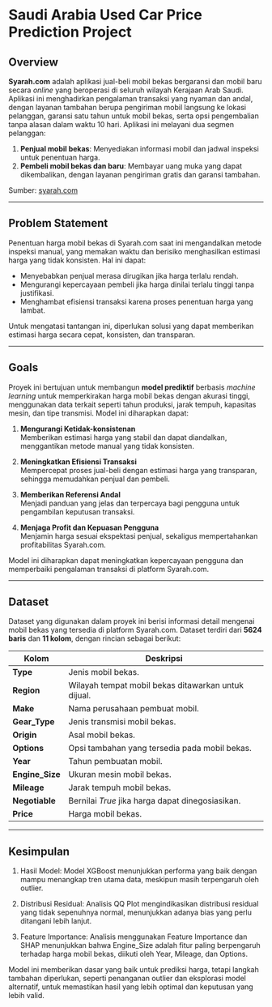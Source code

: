 # Saudi Arabia Used Car Price Prediction Project

## Overview

**Syarah.com** adalah aplikasi jual-beli mobil bekas bergaransi dan mobil baru secara *online* yang beroperasi di seluruh wilayah Kerajaan Arab Saudi. Aplikasi ini menghadirkan pengalaman transaksi yang nyaman dan andal, dengan layanan tambahan berupa pengiriman mobil langsung ke lokasi pelanggan, garansi satu tahun untuk mobil bekas, serta opsi pengembalian tanpa alasan dalam waktu 10 hari. Aplikasi ini melayani dua segmen pelanggan: 

1. **Penjual mobil bekas**: Menyediakan informasi mobil dan jadwal inspeksi untuk penentuan harga.  
2. **Pembeli mobil bekas dan baru**: Membayar uang muka yang dapat dikembalikan, dengan layanan pengiriman gratis dan garansi tambahan.

Sumber: [syarah.com](https://syarah.com/en/about-us)

---

## Problem Statement

Penentuan harga mobil bekas di Syarah.com saat ini mengandalkan metode inspeksi manual, yang memakan waktu dan berisiko menghasilkan estimasi harga yang tidak konsisten. Hal ini dapat:

- Menyebabkan penjual merasa dirugikan jika harga terlalu rendah.
- Mengurangi kepercayaan pembeli jika harga dinilai terlalu tinggi tanpa justifikasi.
- Menghambat efisiensi transaksi karena proses penentuan harga yang lambat.

Untuk mengatasi tantangan ini, diperlukan solusi yang dapat memberikan estimasi harga secara cepat, konsisten, dan transparan.

---

## Goals

Proyek ini bertujuan untuk membangun **model prediktif** berbasis *machine learning* untuk memperkirakan harga mobil bekas dengan akurasi tinggi, menggunakan data terkait seperti tahun produksi, jarak tempuh, kapasitas mesin, dan tipe transmisi. Model ini diharapkan dapat:

1. **Mengurangi Ketidak-konsistenan**  
   Memberikan estimasi harga yang stabil dan dapat diandalkan, menggantikan metode manual yang tidak konsisten.  

2. **Meningkatkan Efisiensi Transaksi**  
   Mempercepat proses jual-beli dengan estimasi harga yang transparan, sehingga memudahkan penjual dan pembeli.  

3. **Memberikan Referensi Andal**  
   Menjadi panduan yang jelas dan terpercaya bagi pengguna untuk pengambilan keputusan transaksi.  

4. **Menjaga Profit dan Kepuasan Pengguna**  
   Menjamin harga sesuai ekspektasi penjual, sekaligus mempertahankan profitabilitas Syarah.com.  

Model ini diharapkan dapat meningkatkan kepercayaan pengguna dan memperbaiki pengalaman transaksi di platform Syarah.com.

---

## Dataset

Dataset yang digunakan dalam proyek ini berisi informasi detail mengenai mobil bekas yang tersedia di platform Syarah.com. Dataset terdiri dari **5624 baris** dan **11 kolom**, dengan rincian sebagai berikut:

| **Kolom**       | **Deskripsi**                                                   |
|------------------|----------------------------------------------------------------|
| **Type**        | Jenis mobil bekas.                                             |
| **Region**      | Wilayah tempat mobil bekas ditawarkan untuk dijual.            |
| **Make**        | Nama perusahaan pembuat mobil.                                 |
| **Gear_Type**   | Jenis transmisi mobil bekas.                                   |
| **Origin**      | Asal mobil bekas.                                              |
| **Options**     | Opsi tambahan yang tersedia pada mobil bekas.                  |
| **Year**        | Tahun pembuatan mobil.                                         |
| **Engine_Size** | Ukuran mesin mobil bekas.                                      |
| **Mileage**     | Jarak tempuh mobil bekas.                                      |
| **Negotiable**  | Bernilai *True* jika harga dapat dinegosiasikan.               |
| **Price**       | Harga mobil bekas.                                             |

---

## Kesimpulan
1. Hasil Model:
Model XGBoost menunjukkan performa yang baik dengan mampu menangkap tren utama data, meskipun masih terpengaruh oleh outlier.

2. Distribusi Residual:
Analisis QQ Plot mengindikasikan distribusi residual yang tidak sepenuhnya normal, menunjukkan adanya bias yang perlu ditangani lebih lanjut.

3. Feature Importance:
Analisis menggunakan Feature Importance dan SHAP menunjukkan bahwa Engine_Size adalah fitur paling berpengaruh terhadap harga mobil bekas, diikuti oleh Year, Mileage, dan Options.

Model ini memberikan dasar yang baik untuk prediksi harga, tetapi langkah tambahan diperlukan, seperti penanganan outlier dan eksplorasi model alternatif, untuk memastikan hasil yang lebih optimal dan keputusan yang lebih valid.
